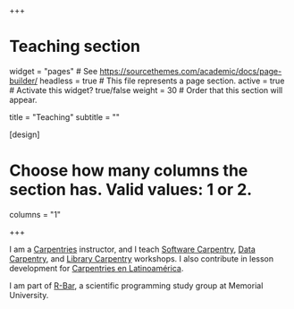 +++
# Teaching section

widget = "pages"  # See https://sourcethemes.com/academic/docs/page-builder/
headless = true  # This file represents a page section.
active = true  # Activate this widget? true/false
weight = 30  # Order that this section will appear.

title = "Teaching"
subtitle = ""

[design]
  # Choose how many columns the section has. Valid values: 1 or 2.
  columns = "1"

+++

  I am a [Carpentries](https://carpentries.org/) instructor,
and I teach [Software Carpentry](https://software-carpentry.org/),
[Data Carpentry](https://datacarpentry.org/), and
[Library Carpentry](https://librarycarpentry.org/) workshops.
I also contribute in lesson development for
[Carpentries en Latinoamérica](https://software-carpentry.org/blog/2018/03/paralatinoamerica.html).

I am part of [R-Bar](https://daniellequinn.github.io/RBarMUN/),
a scientific programming study group at Memorial University.